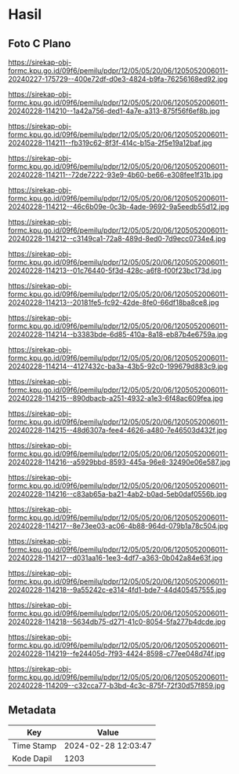# Hasil

## Foto C Plano

https://sirekap-obj-formc.kpu.go.id/09f6/pemilu/pdpr/12/05/05/20/06/1205052006011-20240227-175729--400e72df-d0e3-4824-b9fa-76256168ed92.jpg

https://sirekap-obj-formc.kpu.go.id/09f6/pemilu/pdpr/12/05/05/20/06/1205052006011-20240228-114210--1a42a756-ded1-4a7e-a313-875f56f6ef8b.jpg

https://sirekap-obj-formc.kpu.go.id/09f6/pemilu/pdpr/12/05/05/20/06/1205052006011-20240228-114211--fb319c62-8f3f-414c-b15a-2f5e19a12baf.jpg

https://sirekap-obj-formc.kpu.go.id/09f6/pemilu/pdpr/12/05/05/20/06/1205052006011-20240228-114211--72de7222-93e9-4b60-be66-e308fee1f31b.jpg

https://sirekap-obj-formc.kpu.go.id/09f6/pemilu/pdpr/12/05/05/20/06/1205052006011-20240228-114212--46c6b09e-0c3b-4ade-9692-9a5eedb55d12.jpg

https://sirekap-obj-formc.kpu.go.id/09f6/pemilu/pdpr/12/05/05/20/06/1205052006011-20240228-114212--c3149ca1-72a8-489d-8ed0-7d9ecc0734e4.jpg

https://sirekap-obj-formc.kpu.go.id/09f6/pemilu/pdpr/12/05/05/20/06/1205052006011-20240228-114213--01c76440-5f3d-428c-a6f8-f00f23bc173d.jpg

https://sirekap-obj-formc.kpu.go.id/09f6/pemilu/pdpr/12/05/05/20/06/1205052006011-20240228-114213--20181fe5-fc92-42de-8fe0-66df18ba8ce8.jpg

https://sirekap-obj-formc.kpu.go.id/09f6/pemilu/pdpr/12/05/05/20/06/1205052006011-20240228-114214--b3383bde-6d85-410a-8a18-eb87b4e6759a.jpg

https://sirekap-obj-formc.kpu.go.id/09f6/pemilu/pdpr/12/05/05/20/06/1205052006011-20240228-114214--4127432c-ba3a-43b5-92c0-199679d883c9.jpg

https://sirekap-obj-formc.kpu.go.id/09f6/pemilu/pdpr/12/05/05/20/06/1205052006011-20240228-114215--890dbacb-a251-4932-a1e3-6f48ac609fea.jpg

https://sirekap-obj-formc.kpu.go.id/09f6/pemilu/pdpr/12/05/05/20/06/1205052006011-20240228-114215--48d6307a-fee4-4626-a480-7e46503d432f.jpg

https://sirekap-obj-formc.kpu.go.id/09f6/pemilu/pdpr/12/05/05/20/06/1205052006011-20240228-114216--a5929bbd-8593-445a-96e8-32490e06e587.jpg

https://sirekap-obj-formc.kpu.go.id/09f6/pemilu/pdpr/12/05/05/20/06/1205052006011-20240228-114216--c83ab65a-ba21-4ab2-b0ad-5eb0daf0556b.jpg

https://sirekap-obj-formc.kpu.go.id/09f6/pemilu/pdpr/12/05/05/20/06/1205052006011-20240228-114217--8e73ee03-ac06-4b88-964d-079b1a78c504.jpg

https://sirekap-obj-formc.kpu.go.id/09f6/pemilu/pdpr/12/05/05/20/06/1205052006011-20240228-114217--d031aa16-1ee3-4df7-a363-0b042a84e63f.jpg

https://sirekap-obj-formc.kpu.go.id/09f6/pemilu/pdpr/12/05/05/20/06/1205052006011-20240228-114218--9a55242c-e314-4fd1-bde7-44d405457555.jpg

https://sirekap-obj-formc.kpu.go.id/09f6/pemilu/pdpr/12/05/05/20/06/1205052006011-20240228-114218--5634db75-d271-41c0-8054-5fa277b4dcde.jpg

https://sirekap-obj-formc.kpu.go.id/09f6/pemilu/pdpr/12/05/05/20/06/1205052006011-20240228-114219--fe24405d-7f93-4424-8598-c77ee048d74f.jpg

https://sirekap-obj-formc.kpu.go.id/09f6/pemilu/pdpr/12/05/05/20/06/1205052006011-20240228-114209--c32cca77-b3bd-4c3c-875f-72f30d57f859.jpg


## Metadata

| Key        | Value               |
| ---------- | ------------------- |
| Time Stamp | 2024-02-28 12:03:47 |
| Kode Dapil | 1203                |



